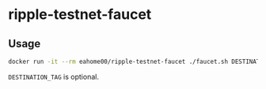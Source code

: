 # ripple-testnet-faucet

## Usage

```bash
docker run -it --rm eahome00/ripple-testnet-faucet ./faucet.sh DESTINATION_ADDRESS AMOUNT DESTINATION_TAG
```

`DESTINATION_TAG` is optional.
